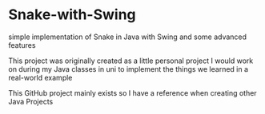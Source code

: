 # Snake-with-Swing
simple implementation of Snake in Java with Swing and some advanced features

This project was originally created as a little personal project I would work on during my Java classes in uni to implement the things we learned in a real-world example

This GitHub project mainly exists so I have a reference when creating other Java Projects